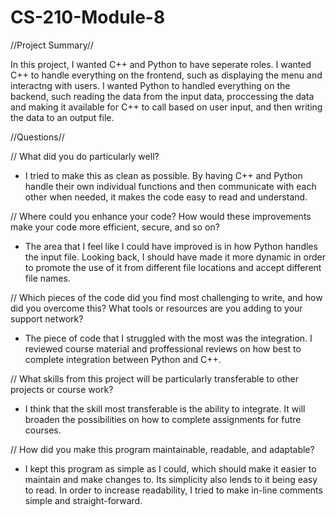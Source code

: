 # CS-210-Module-8

//Project Summary//

In this project, I wanted C++ and Python to have seperate roles. I wanted C++ to handle everything on the frontend, such as
displaying the menu and interactng with users. I wanted Python to handled everything on the backend, such reading the data 
from the input data, proccessing the data and making it available for C++ to call based on user input, and 
then writing the data to an output file.


//Questions//

// What did you do particularly well?
  - I tried to make this as clean as possible. By having C++ and Python handle their own individual functions and then communicate
    with each other when needed, it makes the code easy to read and understand.
    
// Where could you enhance your code? How would these improvements make your code more efficient, secure, and so on?
  - The area that I feel like I could have improved is in how Python handles the input file. Looking back, I should have
    made it more dynamic in order to promote the use of it from different file locations and accept different file names.
  
// Which pieces of the code did you find most challenging to write, and how did you overcome this? What tools or resources
   are you adding to your support network?
  - The piece of code that I struggled with the most was the integration. I reviewed course material and proffessional reviews
    on how best to complete integration between Python and C++.
  
// What skills from this project will be particularly transferable to other projects or course work?
  - I think that the skill most transferable is the ability to integrate. It will broaden the possibilities on how to complete
    assignments for futre courses.
  
// How did you make this program maintainable, readable, and adaptable?
  - I kept this program as simple as I could, which should make it easier to maintain and make changes to. Its simplicity also lends to
    it being easy to read. In order to increase readability, I tried to make in-line comments simple and straight-forward. 

